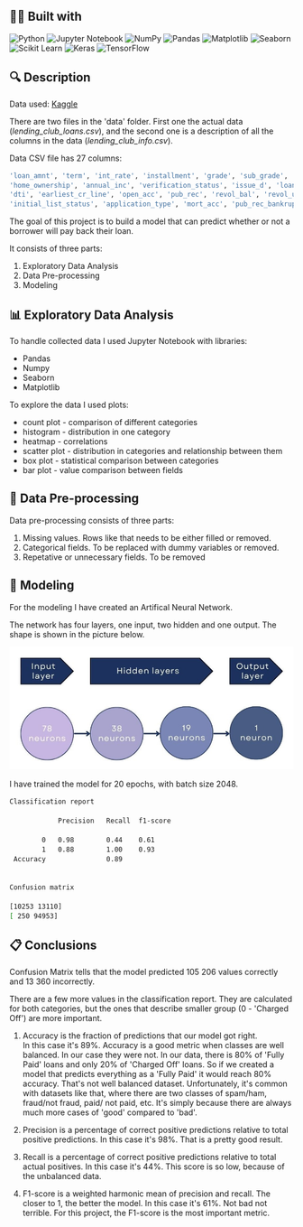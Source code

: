## 👨‍💻 Built with
![Python](https://img.shields.io/badge/Python-FFD43B?style=for-the-badge&logo=python&logoColor=blue)
![Jupyter Notebook](https://img.shields.io/badge/Jupyter-1476FE.svg?&style=for-the-badge&logo=Jupyter&logoColor=white)
![NumPy](https://img.shields.io/badge/numpy-%23013243.svg?style=for-the-badge&logo=numpy&logoColor=white)
![Pandas](https://img.shields.io/badge/Pandas-2C2D72?style=for-the-badge&logo=pandas&logoColor=white)
![Matplotlib](https://img.shields.io/badge/Matplotlib-9933CC.svg?style=for-the-badge&logo=Matplotlib&logoColor=black)
![Seaborn](https://img.shields.io/badge/Seaborn-%23E7EEF0.svg?style=for-the-badge&logoColor=black)
![Scikit Learn](https://img.shields.io/badge/scikit--learn-%23F7931E.svg?style=for-the-badge&logo=scikit-learn&logoColor=white)
![Keras](https://img.shields.io/badge/Keras-%23D00000.svg?style=for-the-badge&logo=Keras&logoColor=white)
![TensorFlow](https://img.shields.io/badge/TensorFlow-217346.svg?style=for-the-badge&logo=TensorFlow&logoColor=white)

## 🔍  Description

Data used: [Kaggle](https://www.kaggle.com/wordsforthewise/lending-club)

There are two files in the 'data' folder. First one the actual data (*lending_club_loans.csv*), and the second one is a description of all the columns in the data (*lending_club_info.csv*).

Data CSV file has 27 columns:

```bash
'loan_amnt', 'term', 'int_rate', 'installment', 'grade', 'sub_grade', 'emp_title', 'emp_length', 
'home_ownership', 'annual_inc', 'verification_status', 'issue_d', 'loan_status', 'purpose', 'title', 
'dti', 'earliest_cr_line', 'open_acc', 'pub_rec', 'revol_bal', 'revol_util', 'total_acc', 
'initial_list_status', 'application_type', 'mort_acc', 'pub_rec_bankruptcies', 'address'
```

The goal of this project is to build a model that can predict whether or not a borrower will pay back their loan.

It consists of three parts:
1. Exploratory Data Analysis
2. Data Pre-processing
3. Modeling

## 📊 Exploratory Data Analysis

To handle collected data I used Jupyter Notebook with libraries:
- Pandas
- Numpy
- Seaborn
- Matplotlib

To explore the data I used plots:
- count plot - comparison of different categories
- histogram - distribution in one category
- heatmap - correlations
- scatter plot - distribution in categories and relationship between them
- box plot - statistical comparison between categories
- bar plot - value comparison between fields


## 📝 Data Pre-processing

Data pre-processing consists of three parts:
1. Missing values. Rows like that needs to be either filled or removed.
2. Categorical fields. To be replaced with dummy variables or removed. 
3. Repetative or unnecessary fields. To be removed


## 🤖 Modeling

For the modeling I have created an Artifical Neural Network.

The network has four layers, one input, two hidden and one output.
The shape is shown in the picture below.

![image](neural_network.jpg)

I have trained the model for 20 epochs, with batch size 2048.

```bash
Classification report

			Precision	Recall	f1-score

		0 	0.98		0.44	0.61
		1 	0.88 		1.00 	0.93
 Accuracy 				0.89


Confusion matrix

[10253 13110]
[ 250 94953]
```

## 📋 Conclusions

Confusion Matrix tells that the model predicted 105 206 values correctly and 13 360 incorrectly.

There are a few more values in the classification report. They are calculated for both categories, but the ones that describe smaller group (0 - 'Charged Off') are more important.

1. Accuracy is the fraction of predictions that our model got right.  
In this case it's 89%. Accuracy is a good metric when classes are well balanced. In our case they were not. In our data, there is 80% of 'Fully Paid' loans and only 20% of 'Charged Off' loans. So if we created a model that predicts everything as a 'Fully Paid' it would reach 80% accuracy. That's not well balanced dataset. Unfortunately, it's common with datasets like that, where there are two classes of spam/ham, fraud/not fraud, paid/ not paid, etc. It's simply because there are always much more cases of 'good' compared to 'bad'.

2. Precision is a percentage of correct positive predictions relative to total positive predictions. 
In this case it's 98%. That is a pretty good result.  

3. Recall is a percentage of correct positive predictions relative to total actual positives. 
In this case it's 44%. This score is so low, because of the unbalanced data.

4. F1-score is a weighted harmonic mean of precision and recall. The closer to 1, the better the model. 
In this case it's 61%. Not bad not terrible. For this project, the F1-score is the most important metric.